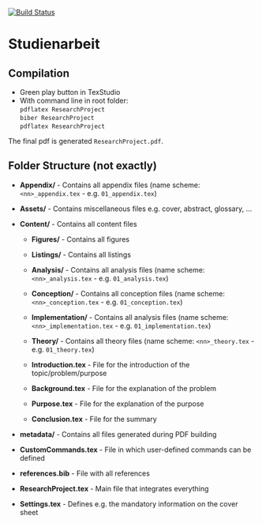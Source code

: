 [![Build Status](https://travis-ci.com/Risk-Busters/Studienarbeit.svg?branch=master)](https://travis-ci.com/Risk-Busters/Studienarbeit)

# Studienarbeit

## Compilation

- Green play button in TexStudio
- With command line in root folder:  
`pdflatex ResearchProject`  
`biber ResearchProject`  
`pdflatex ResearchProject`

The final pdf is generated `ResearchProject.pdf`.

## Folder Structure (not exactly)

- **Appendix/** - Contains all appendix files (name scheme: ```<nn>_appendix.tex``` - e.g. ```01_appendix.tex```)

- **Assets/** - Contains miscellaneous files e.g. cover, abstract, glossary, ...

- **Content/** - Contains all content files

  - **Figures/** - Contains all figures

  - **Listings/** - Contains all listings
    
  - **Analysis/** - Contains all analysis files 
    (name scheme: ```<nn>_analysis.tex``` - e.g. ```01_analysis.tex```)

  - **Conception/** - Contains all conception files 
    (name scheme: ```<nn>_conception.tex``` - e.g. ```01_conception.tex```)

  - **Implementation/** - Contains all analysis files 
    (name scheme: ```<nn>_implementation.tex``` - e.g. ```01_implementation.tex```)

  - **Theory/** - Contains all theory files 
    (name scheme: ```<nn>_theory.tex``` - e.g. ```01_theory.tex```)
  
  - **Introduction.tex** - File for the introduction of the topic/problem/purpose
  
  - **Background.tex** - File for the explanation of the problem
  
  - **Purpose.tex** - File  for the explanation of the purpose
  
  - **Conclusion.tex** - File for the summary

- **metadata/** - Contains all files generated during PDF building

- **CustomCommands.tex** - File in which user-defined commands can be defined

- **references.bib** - File with all references

- **ResearchProject.tex** - Main file that integrates everything

- **Settings.tex** - Defines e.g. the mandatory information on the cover sheet
